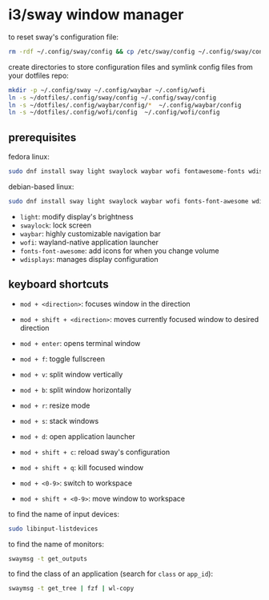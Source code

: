 
# i3/sway window manager

to reset sway's configuration file:

```bash
rm -rdf ~/.config/sway/config && cp /etc/sway/config ~/.config/sway/config
```

create directories to store configuration files and symlink config files from your dotfiles repo:

```bash
mkdir -p ~/.config/sway ~/.config/waybar ~/.config/wofi
ln -s ~/dotfiles/.config/sway/config ~/.config/sway/config
ln -s ~/dotfiles/.config/waybar/config/*  ~/.config/waybar/config
ln -s ~/dotfiles/.config/wofi/config  ~/.config/wofi/config
```

## prerequisites

fedora linux:

```bash
sudo dnf install sway light swaylock waybar wofi fontawesome-fonts wdisplays
```

debian-based linux:

```bash
sudo dnf install sway light swaylock waybar wofi fonts-font-awesome wdisplays
```

- `light`: modify display's brightness
- `swaylock`: lock screen
- `waybar`: highly customizable navigation bar
- `wofi`: wayland-native application launcher
- `fonts-font-awesome`: add icons for when you change volume
- `wdisplays`: manages display configuration

## keyboard shortcuts

- `mod + <direction>`: focuses window in the direction
- `mod + shift + <direction>`: moves currently focused window to desired direction

- `mod + enter`: opens terminal window
- `mod + f`: toggle fullscreen
- `mod + v`: split window vertically
- `mod + b`: split window horizontally
- `mod + r`: resize mode
- `mod + s`: stack windows
- `mod + d`: open application launcher

- `mod + shift + c`: reload sway's configuration
- `mod + shift + q`: kill focused window

- `mod + <0-9>`: switch to workspace
- `mod + shift + <0-9>`: move window to workspace


to find the name of input devices:

```bash
sudo libinput-listdevices
```

to find the name of monitors:

```bash
swaymsg -t get_outputs
```

to find the class of an application (search for `class` or `app_id`):

```bash
swaymsg -t get_tree | fzf | wl-copy
```

